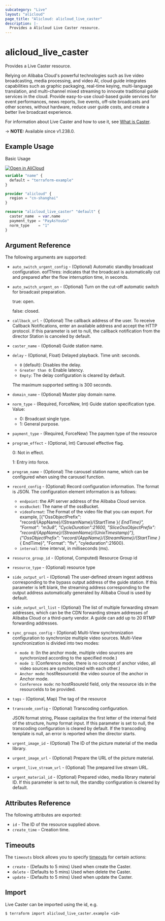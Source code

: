 ```yaml
---
subcategory: "Live"
layout: "alicloud"
page_title: "Alicloud: alicloud_live_caster"
description: |-
  Provides a Alicloud Live Caster resource.
---
```


# alicloud_live_caster

Provides a Live Caster resource.

Relying on Alibaba Cloud's powerful technologies such as live video broadcasting, media processing, and video AI, cloud guide integrates capabilities such as graphic packaging, real-time keying, multi-language translation, and multi-channel mixed streaming to innovate traditional guide services in the cloud. Provide easy-to-use cloud-based guide services for event performances, news reports, live events, off-site broadcasts and other scenes, without hardware, reduce user guide costs, and create a better live broadcast experience.

For information about Live Caster and how to use it, see [What is Caster](https://www.alibabacloud.com/help/en/).

-> **NOTE:** Available since v1.238.0.

## Example Usage

Basic Usage

<div style="display: block;margin-bottom: 40px;"><div class="oics-button" style="float: right;position: absolute;margin-bottom: 10px;">
  <a href="https://api.aliyun.com/terraform?resource=alicloud_live_caster&exampleId=28fd8fbd-4915-ef7c-b432-500c5ff132d4a1a41a2e&activeTab=example&spm=docs.r.live_caster.0.28fd8fbd49&intl_lang=EN_US" target="_blank">
    <img alt="Open in AliCloud" src="https://img.alicdn.com/imgextra/i1/O1CN01hjjqXv1uYUlY56FyX_!!6000000006049-55-tps-254-36.svg" style="max-height: 44px; max-width: 100%;">
  </a>
</div></div>

```terraform
variable "name" {
  default = "terraform-example"
}

provider "alicloud" {
  region = "cn-shanghai"
}

resource "alicloud_live_caster" "default" {
  caster_name  = var.name
  payment_type = "PayAsYouGo"
  norm_type    = "1"
}
```

## Argument Reference

The following arguments are supported:
* `auto_switch_urgent_config` - (Optional) Automatic standby broadcast configuration. eofThres: indicates that the broadcast is automatically cut and prepared after the flow interruption time, in seconds.
* `auto_switch_urgent_on` - (Optional) Turn on the cut-off automatic switch for broadcast preparation.

  true: open.

  false: closed.
* `callback_url` - (Optional) The callback address of the user. To receive Callback Notifications, enter an available address and accept the HTTP protocol. If this parameter is set to null, the callback notification from the director Station is canceled by default.
* `caster_name` - (Optional) Guide station name.
* `delay` - (Optional, Float) Delayed playback. Time unit: seconds.
  - `0` (default): Disables the delay.
  - `Greater than 0`: Enable latency.
  - `Empty`: The delay configuration is cleared by default.

  The maximum supported setting is 300 seconds.
* `domain_name` - (Optional) Master play domain name.
* `norm_type` - (Required, ForceNew, Int) Guide station specification type. Value:
  - 0: Broadcast single type.
  - 1: General purpose.
* `payment_type` - (Required, ForceNew) The paymen type of the resource
* `program_effect` - (Optional, Int) Carousel effective flag.

  0: Not in effect.

  1: Entry into force.
* `program_name` - (Optional) The carousel station name, which can be configured when using the carousel function.
* `record_config` - (Optional) Record configuration information. The format is JSON. The configuration element information is as follows:
  - `endpoint`: the API server address of the Alibaba Cloud service.
  - `ossBucket`: The name of the ossBucket.
  - `videoFormat`: The Format of the video file that you can export. For example, [{"OssObjectPrefix": "record/{AppName}/{StreamName}/{StartTime }_{ EndTime}", "Format": "m3u8", "CycleDuration":21600, "SliceOssObjectPrefix\": "record/{AppName}/{StreamName}/{UnixTimestamp}"},{"OssObjectPrefix": "record/{AppName}/{StreamName}/{StartTime }_{ EndTime}", "Format": "flv", "cyleduration":21600}.
  - `interval`: time interval, in milliseconds (ms).
* `resource_group_id` - (Optional, Computed) Resource Group id
* `resource_type` - (Optional) resource type
* `side_output_url` - (Optional) The user-defined stream ingest address corresponding to the bypass output address of the guide station. If this parameter is left blank, the streaming address corresponding to the output address automatically generated by Alibaba Cloud is used by default.
* `side_output_url_list` - (Optional) The list of multiple forwarding stream addresses, which can be the CDN forwarding stream addresses of Alibaba Cloud or a third-party vendor. A guide can add up to 20 RTMP forwarding addresses.
* `sync_groups_config` - (Optional) Multi-View synchronization configuration to synchronize multiple video sources. Multi-View synchronization is divided into two modes:
  - `mode 0`: (In the anchor mode, multiple video sources are synchronized according to the specified mode.)
  - `mode 1`: (Conference mode, there is no concept of anchor video, all video sources are synchronized with each other.)
  - `Anchor mode`: hostResourceId: the video source of the anchor in Anchor mode.
  - `Conference mode`: no hostRsoureId field, only the resource ids in the resourceIds to be provided.
* `tags` - (Optional, Map) The tag of the resource
* `transcode_config` - (Optional) Transcoding configuration.

  JSON format string, Please capitalize the first letter of the internal field of the structure, hump format input. If this parameter is set to null, the transcoding configuration is cleared by default. If the transcoding template is null, an error is reported when the director starts.
* `urgent_image_id` - (Optional) The ID of the picture material of the media library.
* `urgent_image_url` - (Optional) Prepare the URL of the picture material.
* `urgent_live_stream_url` - (Optional) The prepared live stream URL.
* `urgent_material_id` - (Optional) Prepared video, media library material ID. If this parameter is set to null, the standby configuration is cleared by default.

## Attributes Reference

The following attributes are exported:
* `id` - The ID of the resource supplied above.
* `create_time` - Creation time.

## Timeouts

The `timeouts` block allows you to specify [timeouts](https://www.terraform.io/docs/configuration-0-11/resources.html#timeouts) for certain actions:
* `create` - (Defaults to 5 mins) Used when create the Caster.
* `delete` - (Defaults to 5 mins) Used when delete the Caster.
* `update` - (Defaults to 5 mins) Used when update the Caster.

## Import

Live Caster can be imported using the id, e.g.

```shell
$ terraform import alicloud_live_caster.example <id>
```